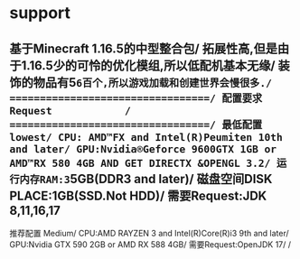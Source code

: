 # support
基于Minecraft 1.16.5的中型整合包/
拓展性高,但是由于1.16.5少的可怜的优化模组,所以低配机基本无缘/
装饰的物品有5`6百个,所以游戏加载和创建世界会慢很多./
=================================/
配置要求 Request            /
=================================/
最低配置 lowest/
CPU: AMD™FX and Intel(R)Peumiten 10th and later/
GPU:Nvidia®Geforce 9600GTX 1GB or AMD™RX 580 4GB AND GET DIRECTX &OPENGL 3.2/
运行内存RAM:3`5GB(DDR3 and later)/
磁盘空间DISK PLACE:1GB(SSD.Not HDD)/
需要Request:JDK 8,11,16,17
---------------------------------
推荐配置 Medium/
CPU:AMD RAYZEN 3 and Intel(R)Core(R)i3 9th and later/
GPU:Nvidia GTX 590 2GB or AMD RX 588 4GB/
需要Request:OpenJDK 17/
/
